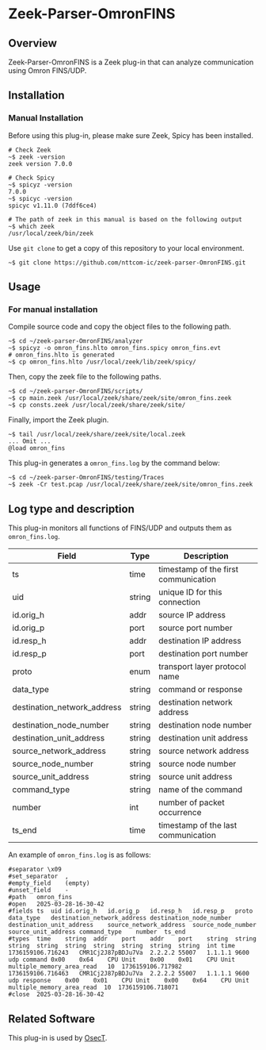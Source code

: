 # Zeek-Parser-OmronFINS

## Overview

Zeek-Parser-OmronFINS is a Zeek plug-in that can analyze communication using Omron FINS/UDP.

## Installation

### Manual Installation

Before using this plug-in, please make sure Zeek, Spicy has been installed.

````
# Check Zeek
~$ zeek -version
zeek version 7.0.0

# Check Spicy
~$ spicyz -version
7.0.0
~$ spicyc -version
spicyc v1.11.0 (7ddf6ce4)

# The path of zeek in this manual is based on the following output
~$ which zeek
/usr/local/zeek/bin/zeek
````

Use `git clone` to get a copy of this repository to your local environment.
```
~$ git clone https://github.com/nttcom-ic/zeek-parser-OmronFINS.git
```

## Usage

### For manual installation

Compile source code and copy the object files to the following path.
```
~$ cd ~/zeek-parser-OmronFINS/analyzer
~$ spicyz -o omron_fins.hlto omron_fins.spicy omron_fins.evt
# omron_fins.hlto is generated
~$ cp omron_fins.hlto /usr/local/zeek/lib/zeek/spicy/
```

Then, copy the zeek file to the following paths.
```
~$ cd ~/zeek-parser-OmronFINS/scripts/
~$ cp main.zeek /usr/local/zeek/share/zeek/site/omron_fins.zeek
~$ cp consts.zeek /usr/local/zeek/share/zeek/site/
```

Finally, import the Zeek plugin.
```
~$ tail /usr/local/zeek/share/zeek/site/local.zeek
... Omit ...
@load omron_fins
```

This plug-in generates a `omron_fins.log` by the command below:
```
~$ cd ~/zeek-parser-OmronFINS/testing/Traces
~$ zeek -Cr test.pcap /usr/local/zeek/share/zeek/site/omron_fins.zeek
```

## Log type and description

This plug-in monitors all functions of FINS/UDP and outputs them as `omron_fins.log`.

| Field | Type | Description |
| --- | --- | --- |
| ts | time | timestamp of the first communication |
| uid | string | unique ID for this connection |
| id.orig_h | addr | source IP address |
| id.orig_p | port | source port number |
| id.resp_h | addr | destination IP address  |
| id.resp_p | port | destination port number   |
| proto | enum | transport layer protocol name |
| data_type | string | command or response |
| destination_network_address | string | destination network address |
| destination_node_number | string | destination node number |
| destination_unit_address | string | destination unit address |
| source_network_address | string | source network address |
| source_node_number | string | source node number |
| source_unit_address | string | source unit address |
| command_type | string | name of the command |
| number | int | number of packet occurrence |
| ts_end | time | timestamp of the last communication |

An example of `omron_fins.log` is as follows:
```
#separator \x09
#set_separator	,
#empty_field	(empty)
#unset_field	-
#path	omron_fins
#open	2025-03-28-16-30-42
#fields	ts	uid	id.orig_h	id.orig_p	id.resp_h	id.resp_p	proto	data_type	destination_network_address	destination_node_number	destination_unit_address	source_network_address	source_node_number	source_unit_address	command_type	number	ts_end
#types	time	string	addr	port	addr	port	string	string	string	string	string	string	string	string	string	int	time
1736159106.716243	CMR1Cj2J87pBDJu7Va	2.2.2.2	55007	1.1.1.1	9600	udp	command	0x00	0x64	CPU Unit	0x00	0x01	CPU Unit	multiple_memory_area_read	10	1736159106.717982
1736159106.716463	CMR1Cj2J87pBDJu7Va	2.2.2.2	55007	1.1.1.1	9600	udp	response	0x00	0x01	CPU Unit	0x00	0x64	CPU Unit multiple_memory_area_read	10	1736159106.718071
#close	2025-03-28-16-30-42
```

## Related Software

This plug-in is used by [OsecT](https://github.com/nttcom/OsecT).
